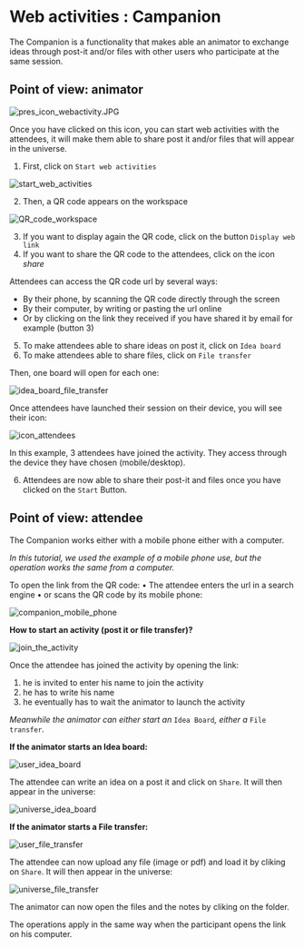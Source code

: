 # Web activities : Campanion

The Companion is a functionality that makes able an animator to exchange ideas through post-it and/or files with other users who participate at the same session.

## Point of view: animator ##

![pres_icon_webactivity.JPG](../img/pres_icon_webactivity.JPG)

Once you have clicked on this icon, you can start web activities with the attendees, it will make them able to share post it and/or files that will appear in the universe.

1. First, click on `Start web activities` 

![start_web_activities](../img/start_web_activities.jpg)

2. Then, a QR code appears on the workspace

![QR_code_workspace](../img/QR_code_workspace2.jpg)

3.	If you want to display again the QR code, click on the button `Display web link`
4.	If you want to share the QR code to the attendees, click on the icon *share*

Attendees can access the QR code url by several ways:

-	By their phone, by scanning the QR code directly through the screen
-	By their computer, by writing or pasting the url online
-	Or by clicking on the link they received if you have shared it by email for example (button 3)

5.	To make attendees able to share ideas on post it, click on `Idea board`
6.	To make attendees able to share files, click on `File transfer`

Then, one board will open for each one:

![idea_board_file_transfer](../img/idea_board_file_transfer.jpg)

Once attendees have launched their session on their device, you will see their icon: 

![icon_attendees](../img/icon_attendees2.jpg)

In this example, 3 attendees have joined the activity. They access through the device they have chosen (mobile/desktop).

6.	Attendees are now able to share their post-it and files once you have clicked on the `Start` Button. 

## Point of view: attendee ##

The Companion works either with a mobile phone either with a computer.

*In this tutorial, we used the example of a mobile phone use, but the operation works the same from a computer.*

To open the link from the QR code:
•	The attendee enters the url in a search engine
•	or scans the QR code by its mobile phone:

![companion_mobile_phone](../img/companion_mobile_phone.jpg)

**How to start an activity (post it or file transfer)?**

![join_the_activity](../img/join_the_activity.jpg)

Once the attendee has joined the activity by opening the link:
1.	he is invited to enter his name to join the activity
2.	he has to write his name
3.	he eventually has to wait the animator to launch the activity 

*Meanwhile the animator can either start an* `Idea Board`*, either a* `File transfer`*.*

**If the animator starts an Idea board:**

![user_idea_board](../img/user_idea_board.jpg)

The attendee can write an idea on a post it and click on `Share`. It will then appear in the universe:

![universe_idea_board](../img/universe_idea_board.jpg)

**If the animator starts a File transfer:**

![user_file_transfer](../img/user_file_transfer.jpg)

The attendee can now upload any file (image or pdf) and load it by cliking on `Share`. It will then appear in the universe:

![universe_file_transfer](../img/universe_file_transfer.jpg)


The animator can now open the files and the notes by cliking on the folder.

The operations apply in the same way when the participant opens the link on his computer.

